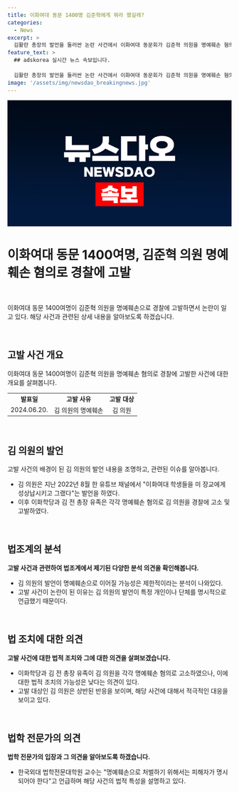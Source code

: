 ```yaml
---
title: 이화여대 동문 1400명 김준혁에게 뭐라 했길래?
categories:
  - News
excerpt: >
  김활란 총장의 발언을 둘러싼 논란 사건에서 이화여대 동문회가 김준혁 의원을 명예훼손 혐의로 경찰에 고발한 가운데 법조계는 실제 처벌 가능성이 제한적이라고 분석되고 있습니다. 김 의원은 이화학당과 이대 동창 모임을 허위사실 적시에 의한 명예훼손 및 업무방해 혐의로 고소했으며, 이에 대한 법조계의 해석과 김 의원의 대응이 관심을 모으고 있습니다. 앞서 위안부 문제 발언으로도 고소받은 김 의원에 대한 고발은 이번이 처음이 아니지만, 이번에는 김 의원이 보다 적극적인 대응에 나섰다는 점이 주목받고 있습니다.
feature_text: >
  ## adskorea 실시간 뉴스 속보입니다.

  김활란 총장의 발언을 둘러싼 논란 사건에서 이화여대 동문회가 김준혁 의원을 명예훼손 혐의로 경찰에 고발한 가운데 법조계는 실제 처벌 가능성이 제한적이라고 분석되고 있습니다. 김 의원은 이화학당과 이대 동창 모임을 허위사실 적시에 의한 명예훼손 및 업무방해 혐의로 고소했으며, 이에 대한 법조계의 해석과 김 의원의 대응이 관심을 모으고 있습니다. 앞서 위안부 문제 발언으로도 고소받은 김 의원에 대한 고발은 이번이 처음이 아니지만, 이번에는 김 의원이 보다 적극적인 대응에 나섰다는 점이 주목받고 있습니다.
image: '/assets/img/newsdao_breakingnews.jpg'
---
```


<p><img src="/assets/img/newsdao_breakingnews.jpg" alt="adskorea 속보" /></p>

<h1><b>이화여대 동문 1400여명, 김준혁 의원 명예훼손 혐의로 경찰에 고발</b></h1>

<p data-ke-size="size16">&nbsp;</p>

<p>이화여대 동문 1400여명이 김준혁 의원을 명예훼손으로 경찰에 고발하면서 논란이 일고 있다. 해당 사건과 관련된 상세 내용을 알아보도록 하겠습니다.</p>

<p data-ke-size="size16">&nbsp;</p>

<h2 data-ke-size="size26">고발 사건 개요</h2>

<p data-ke-size="size16">이화여대 동문 1400여명이 김준혁 의원을 명예훼손 혐의로 경찰에 고발한 사건에 대한 개요를 살펴봅니다.</p>

<table>
  <tr>
    <td style="text-align: center; height: 17px;"><b>발표일</b></td>
    <td style="text-align: center; height: 17px;"><b>고발 사유</b></td>
    <td style="text-align: center; height: 17px;"><b>고발 대상</b></td>
  </tr>
  <tr>
    <td style="text-align: center; height: 17px;">2024.06.20.</td>
    <td style="text-align: center; height: 17px;">김 의원의 명예훼손</td>
    <td style="text-align: center; height: 17px;">김 의원</td>
  </tr>
</table>

<p data-ke-size="size16">&nbsp;</p>

<h2 data-ke-size="size26">김 의원의 발언</h2>

<p data-ke-size="size16">고발 사건의 배경이 된 김 의원의 발언 내용을 조명하고, 관련된 이슈를 알아봅니다.</p>

<ul>
  <li>김 의원은 지난 2022년 8월 한 유튜브 채널에서 "이화여대 학생들을 미 장교에게 성상납시키고 그랬다"는 발언을 하였다.</li>
  <li>이후 이화학당과 김 전 총장 유족은 각각 명예훼손 혐의로 김 의원을 경찰에 고소 및 고발하였다.</li>
</ul>

<p data-ke-size="size16">&nbsp;</p>

<h2 data-ke-size="size26">법조계의 분석</h2>

<p data-ke-size="size16"><b>고발 사건과 관련하여 법조계에서 제기된 다양한 분석 의견을 확인해봅니다.</b></p>

<ul>
  <li>김 의원의 발언이 명예훼손으로 이어질 가능성은 제한적이라는 분석이 나와있다.</li>
  <li>고발 사건이 논란이 된 이유는 김 의원의 발언이 특정 개인이나 단체를 명시적으로 언급했기 때문이다.</li>
</ul>

<p data-ke-size="size16">&nbsp;</p>

<h2 data-ke-size="size26">법 조치에 대한 의견</h2>

<p data-ke-size="size16"><b>고발 사건에 대한 법적 조치와 그에 대한 의견을 살펴보겠습니다.</b></p>

<ul>
  <li>이화학당과 김 전 총장 유족이 김 의원을 각각 명예훼손 혐의로 고소하였으나, 이에 대한 법적 조치의 가능성은 낮다는 의견이 있다.</li>
  <li>고발 대상인 김 의원은 상반된 반응을 보이며, 해당 사건에 대해서 적극적인 대응을 보이고 있다.</li>
</ul>

<p data-ke-size="size16">&nbsp;</p>

<h2 data-ke-size="size26">법학 전문가의 의견</h2>

<p data-ke-size="size16"><b>법학 전문가의 입장과 그 의견을 알아보도록 하겠습니다.</b></p>

<ul>
  <li>한국외대 법학전문대학원 교수는 "명예훼손으로 처벌하기 위해서는 피해자가 명시되어야 한다"고 언급하며 해당 사건의 법적 특성을 설명하고 있다.</li>
</ul>

<p data-ke-size="size16">&nbsp;</p>

<p data-ke-size="size16">&nbsp;</p>

